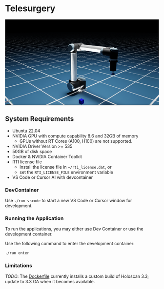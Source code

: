 # Telesurgery

![image](../../docs/source/telesurgery.png)

## System Requirements

- Ubuntu 22.04
- NVIDIA GPU with compute capability 8.6 and 32GB of memory
    - GPUs without RT Cores (A100, H100) are not supported.
- NVIDIA Driver Version >= 535
- 50GB of disk space
- Docker & NVIDIA Container Toolkit
- RTI license file
  - Install the license file in `~/rti_license.dat`, or
  - set the `RTI_LICENSE_FILE` environment variable
- VS Code or Cursor AI with devcontainer


### DevContainer

Use `./run vscode` to start a new VS Code or Cursor window for development.

### Running the Application

To run the applications, you may either use Dev Container or use the development container.

Use the following command to enter the development container:

```bash
./run enter
```

### Limitations

*TODO*: The [Dockerfile](./Dockerfile) currently installs a custom build of Holoscan 3.3; update to 3.3 GA when it becomes available.
